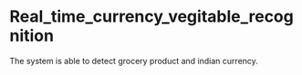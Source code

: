 # Real_time_currency_vegitable_recognition
The system is able to detect grocery product and indian currency.
